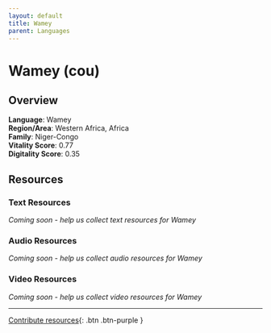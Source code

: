 ```yaml
---
layout: default
title: Wamey
parent: Languages
---
```


# Wamey (cou)

## Overview

**Language**: Wamey  
**Region/Area**: Western Africa, Africa  
**Family**: Niger-Congo  
**Vitality Score**: 0.77  
**Digitality Score**: 0.35  

## Resources

### Text Resources
*Coming soon - help us collect text resources for Wamey*

### Audio Resources
*Coming soon - help us collect audio resources for Wamey*

### Video Resources
*Coming soon - help us collect video resources for Wamey*

---

[Contribute resources](https://fairtrain.github.io/){: .btn .btn-purple }
